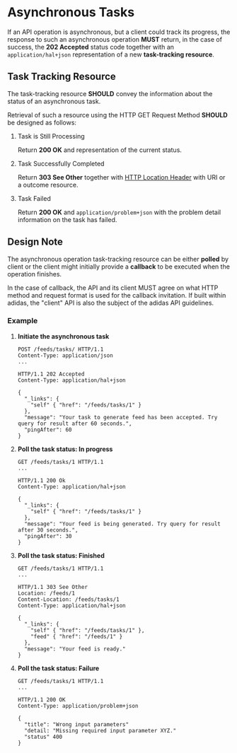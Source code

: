 # Asynchronous Tasks

If an API operation is asynchronous, but a client could track its progress, the response to such an asynchronous operation **MUST** return, in the case of success, the **202 Accepted** status code together with an `application/hal+json` representation of a new **task-tracking resource**.

## Task Tracking Resource

The task-tracking resource **SHOULD** convey the information about the status of an asynchronous task.

Retrieval of such a resource using the HTTP GET Request Method **SHOULD** be designed as follows:

1. Task is Still Processing

   Return **200 OK** and representation of the current status.

2. Task Successfully Completed

   Return **303 See Other** together with [HTTP Location Header](https://tools.ietf.org/html/rfc7231#section-7.1.2) with URI or a outcome resource.

3. Task Failed

   Return **200 OK** and `application/problem+json` with the problem detail information on the task has failed.

## Design Note

The asynchronous operation task-tracking resource can be either **polled** by client or the client might initially provide a **callback** to be executed when the operation finishes.

In the case of callback, the API and its client MUST agree on what HTTP method and request format is used for the callback invitation. If built within adidas, the "client" API is also the subject of the adidas API guidelines.

### Example

1. **Initiate the asynchronous task**
  
    ```
    POST /feeds/tasks/ HTTP/1.1
    Content-Type: application/json
    ...

    HTTP/1.1 202 Accepted
    Content-Type: application/hal+json

    {
      "_links": {
        "self" { "href": "/feeds/tasks/1" }
      },
      "message": "Your task to generate feed has been accepted. Try query for result after 60 seconds.",
      "pingAfter": 60
    }
    ```

1. **Poll the task status: In progress**

    ```
    GET /feeds/tasks/1 HTTP/1.1
    ...

    HTTP/1.1 200 Ok
    Content-Type: application/hal+json

    {
      "_links": {
        "self" { "href": "/feeds/tasks/1" }
      },
      "message": "Your feed is being generated. Try query for result after 30 seconds.",
      "pingAfter": 30
    }
    ```

1. **Poll the task status: Finished**

    ```
    GET /feeds/tasks/1 HTTP/1.1
    ...

    HTTP/1.1 303 See Other
    Location: /feeds/1
    Content-Location: /feeds/tasks/1
    Content-Type: application/hal+json

    {
      "_links": {
        "self" { "href": "/feeds/tasks/1" },
        "feed" { "href": "/feeds/1" }
      },
      "message": "Your feed is ready."
    }
    ```

1. **Poll the task status: Failure**

    ```
    GET /feeds/tasks/1 HTTP/1.1
    ...

    HTTP/1.1 200 OK
    Content-Type: application/problem+json

    {
      "title": "Wrong input parameters"
      "detail: "Missing required input parameter XYZ."
      "status" 400
    }
    ```

